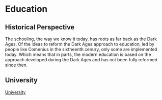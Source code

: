 # Education

## Historical Perspective

The schooling, the way we know it today, has roots as far back as the Dark Ages. Of the ideas to reform the Dark Ages approach to education, led by people like Comenius in the sixtheenth cenury, only some are implemented today. Which means that in parts, the modern education is based on the approach developed during the Dark Ages and has not been fully reformed since then.

## University

[University](../University/README.md)
